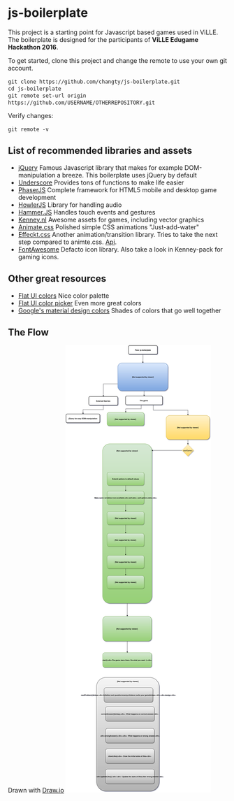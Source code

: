 # js-boilerplate
This project is a starting point for Javascript based games used in ViLLE. The boilerplate is designed for the participants of **ViLLE Edugame Hackathon 2016**. 

To get started, clone this project and change the remote to use your own git account. 
```
git clone https://github.com/changty/js-boilerplate.git
cd js-boilerplate
git remote set-url origin https://github.com/USERNAME/OTHERREPOSITORY.git
```

Verify changes: 
```
git remote -v
```

## List of recommended libraries and assets 
* [jQuery](https://jquery.com/) Famous Javascript library that makes for example DOM-manipulation a breeze. This boilerplate uses jQuery by default
* [Underscore](http://underscorejs.org/) Provides tons of functions to make life easier
* [PhaserJS](http://phaser.io/) Complete framework for HTML5 mobile and desktop game development
* [HowlerJS](http://goldfirestudios.com/blog/104/howler.js-Modern-Web-Audio-Javascript-Library) Library for handling audio
* [Hammer.JS](http://hammerjs.github.io/) Handles touch events and gestures
* [Kenney.nl](http://kenney.nl/)  Awesome assets for games, including vector graphics
* [Animate.css](https://daneden.github.io/animate.css/) Polished simple CSS animations "Just-add-water" 
* [Effeckt.css](http://h5bp.github.io/Effeckt.css/) Another animation/transition library. Tries to take the next step compared to animte.css. [Api](https://github.com/h5bp/Effeckt.css).
* [FontAwesome](http://fontawesome.io/) Defacto icon library. Also take a look in Kenney-pack for gaming icons.

## Other great resources
* [Flat UI colors](https://flatuicolors.com/) Nice color palette
* [Flat UI color picker](http://www.flatuicolorpicker.com/) Even more great colors
* [Google's material design colors](https://www.google.com/design/spec/style/color.html#color-color-palette) Shades of colors that go well together 

## The Flow 
Drawn with [Draw.io](http://draw.io) 
![Alt text](/js-boilerplate.svg?raw=true "Flow chart")

